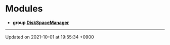 

# Modules




* **group [DiskSpaceManager](/Modules/DiskSpaceManager)** 



-------------------------------

Updated on 2021-10-01 at 19:55:34 +0900
